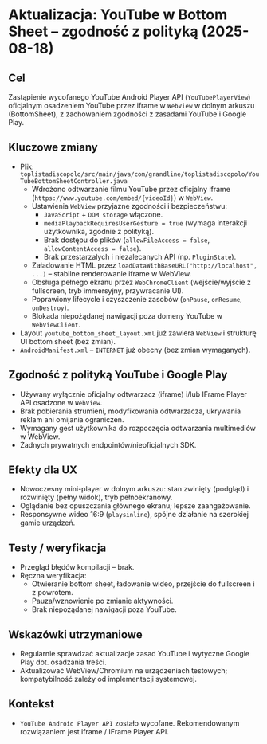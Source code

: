 # Aktualizacja: YouTube w Bottom Sheet – zgodność z polityką (2025-08-18)

## Cel
Zastąpienie wycofanego YouTube Android Player API (`YouTubePlayerView`) oficjalnym osadzeniem YouTube przez iframe w `WebView` w dolnym arkuszu (BottomSheet), z zachowaniem zgodności z zasadami YouTube i Google Play.

## Kluczowe zmiany
- Plik: `toplistadiscopolo/src/main/java/com/grandline/toplistadiscopolo/YouTubeBottomSheetController.java`
  - Wdrożono odtwarzanie filmu YouTube przez oficjalny iframe (`https://www.youtube.com/embed/{videoId}`) w `WebView`.
  - Ustawienia `WebView` przyjazne zgodności i bezpieczeństwu:
    - `JavaScript` + `DOM storage` włączone.
    - `mediaPlaybackRequiresUserGesture = true` (wymaga interakcji użytkownika, zgodnie z polityką).
    - Brak dostępu do plików (`allowFileAccess = false`, `allowContentAccess = false`).
    - Brak przestarzałych i niezalecanych API (np. `PluginState`).
  - Załadowanie HTML przez `loadDataWithBaseURL("http://localhost", ...)` – stabilne renderowanie iframe w WebView.
  - Obsługa pełnego ekranu przez `WebChromeClient` (wejście/wyjście z fullscreen, tryb immersyjny, przywracanie UI).
  - Poprawiony lifecycle i czyszczenie zasobów (`onPause`, `onResume`, `onDestroy`).
  - Blokada niepożądanej nawigacji poza domeny YouTube w `WebViewClient`.
- Layout `youtube_bottom_sheet_layout.xml` już zawiera `WebView` i strukturę UI bottom sheet (bez zmian).
- `AndroidManifest.xml` – `INTERNET` już obecny (bez zmian wymaganych).

## Zgodność z polityką YouTube i Google Play
- Używany wyłącznie oficjalny odtwarzacz (iframe) i/lub IFrame Player API osadzone w `WebView`.
- Brak pobierania strumieni, modyfikowania odtwarzacza, ukrywania reklam ani omijania ograniczeń.
- Wymagany gest użytkownika do rozpoczęcia odtwarzania multimediów w WebView.
- Żadnych prywatnych endpointów/nieoficjalnych SDK.

## Efekty dla UX
- Nowoczesny mini-player w dolnym arkuszu: stan zwinięty (podgląd) i rozwinięty (pełny widok), tryb pełnoekranowy.
- Oglądanie bez opuszczania głównego ekranu; lepsze zaangażowanie.
- Responsywne wideo 16:9 (`playsinline`), spójne działanie na szerokiej gamie urządzeń.

## Testy / weryfikacja
- Przegląd błędów kompilacji – brak.
- Ręczna weryfikacja:
  - Otwieranie bottom sheet, ładowanie wideo, przejście do fullscreen i z powrotem.
  - Pauza/wznowienie po zmianie aktywności.
  - Brak niepożądanej nawigacji poza YouTube.

## Wskazówki utrzymaniowe
- Regularnie sprawdzać aktualizacje zasad YouTube i wytyczne Google Play dot. osadzania treści.
- Aktualizować WebView/Chromium na urządzeniach testowych; kompatybilność zależy od implementacji systemowej.

## Kontekst
- `YouTube Android Player API` zostało wycofane. Rekomendowanym rozwiązaniem jest iframe / IFrame Player API.
